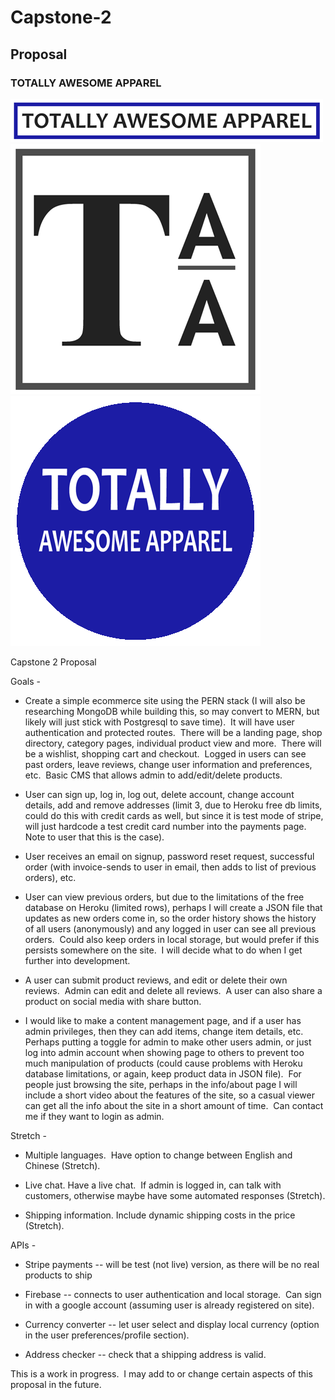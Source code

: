 # Capstone-2

## Proposal

### TOTALLY AWESOME APPAREL

![TAA Header](./logos/TAA-header-color.png)
![TAA logo black and white](./logos/TAA-Logo-black-and-white.png)
![TAA logo color](./logos/TAA-logo-color.png)

Capstone 2 Proposal

Goals -

- Create a simple ecommerce site using the PERN stack (I will also be researching MongoDB while building this, so may convert to MERN, but likely will just stick with Postgresql to save time).  It will have user authentication and protected routes.  There will be a landing page, shop directory, category pages, individual product view and more.  There will be a wishlist, shopping cart and checkout.  Logged in users can see past orders, leave reviews, change user information and preferences, etc.  Basic CMS that allows admin to add/edit/delete products.

- User can sign up, log in, log out, delete account, change account details, add and remove addresses (limit 3, due to Heroku free db limits, could do this with credit cards as well, but since it is test mode of stripe, will just hardcode a test credit card number into the payments page.  Note to user that this is the case).

- User receives an email on signup, password reset request, successful order (with invoice-sends to user in email, then adds to list of previous orders), etc.

- User can view previous orders, but due to the limitations of the free database on Heroku (limited rows), perhaps I will create a JSON file that updates as new orders come in, so the order history shows the history of all users (anonymously) and any logged in user can see all previous orders.  Could also keep orders in local storage, but would prefer if this persists somewhere on the site.  I will decide what to do when I get further into development.

- A user can submit product reviews, and edit or delete their own reviews.  Admin can edit and delete all reviews.  A user can also share a product on social media with share button.

- I would like to make a content management page, and if a user has admin privileges, then they can add items, change item details, etc.  Perhaps putting a toggle for admin to make other users admin, or just log into admin account when showing page to others to prevent too much manipulation of products (could cause problems with Heroku database limitations, or again, keep product data in JSON file).  For people just browsing the site, perhaps in the info/about page I will include a short video about the features of the site, so a casual viewer can get all the info about the site in a short amount of time.  Can contact me if they want to login as admin.

Stretch -

- Multiple languages.  Have option to change between English and Chinese (Stretch).

- Live chat. Have a live chat.  If admin is logged in, can talk with customers, otherwise maybe have some automated responses (Stretch).

- Shipping information. Include dynamic shipping costs in the price (Stretch).

APIs -

- Stripe payments -- will be test (not live) version, as there will be no real products to ship

- Firebase -- connects to user authentication and local storage.  Can sign in with a google account (assuming user is already registered on site).

- Currency converter -- let user select and display local currency (option in the user preferences/profile section).

- Address checker -- check that a shipping address is valid.

This is a work in progress.  I may add to or change certain aspects of this proposal in the future.
